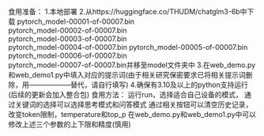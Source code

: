 食用准备：
1.本地部署
2.从https://huggingface.co/THUDM/chatglm3-6b中下载
pytorch_model-00001-of-00007.bin  
pytorch_model-00002-of-00007.bin  
pytorch_model-00003-of-00007.bin  
pytorch_model-00004-of-00007.bin
pytorch_model-00005-of-00007.bin  
pytorch_model-00006-of-00007.bin  
pytorch_model-00007-of-00007.bin并移至model文件夹中
3.在web_demo.py和web_demo1.py中填入对应的提示词(由于相关研究保密要求已将相关提示词删除，用——————替代，请自行填写)
4.确保有3.10及以上的python支持运行(后续的更新会加入整合包)
食用方法：
运行run，选择适合自己设备的模式，
通过关键词的选择可以选择思考模式和问答模式
通过相关按钮可以清空历史记录，改变token限制，temperature和top_p
在web_demo.py和web_demo1.py中可以修改上述三个参数的上下限和精度(慎用)
